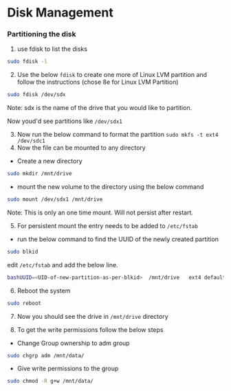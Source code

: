 # Disk Management
 
### Partitioning the disk

1. use fdisk to list the disks

```bash
sudo fdisk -l
```

2. Use the below `fdisk` to create one more of Linux LVM partition
and follow the instructions (chose 8e for Linux LVM Partition)

```bash
sudo fdisk /dev/sdx
```

Note: sdx is the name of the drive that you would like to partition.

Now youd'd see partitions like `/dev/sdx1` 

3. Now run the below command to format the partition
    	`sudo mkfs -t ext4 /dev/sdc1`
4. Now the file can be mounted to any directory
- Create a new directory 

```bash
sudo mkdir /mnt/drive
```

- mount the new volume to the directory using the below command

```bash
sudo mount /dev/sdx1 /mnt/drive
```

Note: This is only an one time mount. Will not persist after restart.

5. For persistent mount the entry needs to be added to `/etc/fstab`
- run the below command to find the UUID of the newly created partition

```bash
sudo blkid
```
edit `/etc/fstab` and add the below line. 

```bash
bashUUID=<UID-of-new-partition-as-per-blkid>  /mnt/drive   ext4 defaults,nofail   1   2
```

6. Reboot the system

```bash
sudo reboot
```

7. Now you should see the drive in `/mnt/drive` directory
    
8. To get the write permissions follow the below steps
- Change Group ownership to adm group

```bash
sudo chgrp adm /mnt/data/
```
- Give write permissions to the group

```bash
sudo chmod -R g+w /mnt/data/
```


